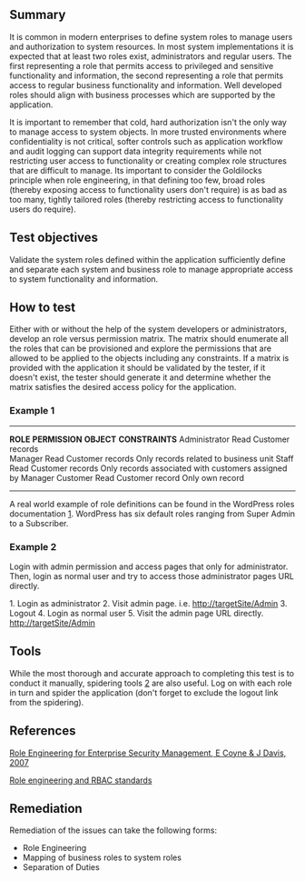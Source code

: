 Summary
-------

It is common in modern enterprises to define system roles to manage users and authorization to system resources. In most system implementations it is expected that at least two roles exist, administrators and regular users. The first representing a role that permits access to privileged and sensitive functionality and information, the second representing a role that permits access to regular business functionality and information. Well developed roles should align with business processes which are supported by the application.

It is important to remember that cold, hard authorization isn't the only way to manage access to system objects. In more trusted environments where confidentiality is not critical, softer controls such as application workflow and audit logging can support data integrity requirements while not restricting user access to functionality or creating complex role structures that are difficult to manage. Its important to consider the Goldilocks principle when role engineering, in that defining too few, broad roles (thereby exposing access to functionality users don't require) is as bad as too many, tightly tailored roles (thereby restricting access to functionality users do require).

Test objectives
---------------

Validate the system roles defined within the application sufficiently define and separate each system and business role to manage appropriate access to system functionality and information.

How to test
-----------

Either with or without the help of the system developers or administrators, develop an role versus permission matrix. The matrix should enumerate all the roles that can be provisioned and explore the permissions that are allowed to be applied to the objects including any constraints. If a matrix is provided with the application it should be validated by the tester, if it doesn't exist, the tester should generate it and determine whether the matrix satisfies the desired access policy for the application.

### Example 1

  --------------- ---------------- ------------------ ------------------------------------------------------------
  **ROLE**        **PERMISSION**   **OBJECT**         **CONSTRAINTS**
  Administrator   Read             Customer records   
  Manager         Read             Customer records   Only records related to business unit
  Staff           Read             Customer records   Only records associated with customers assigned by Manager
  Customer        Read             Customer record    Only own record
  --------------- ---------------- ------------------ ------------------------------------------------------------

A real world example of role definitions can be found in the WordPress roles documentation [1](http://codex.wordpress.org/Roles_and_Capabilities). WordPress has six default roles ranging from Super Admin to a Subscriber.

### Example 2

Login with admin permission and access pages that only for administrator. Then, login as normal user and try to access those administrator pages URL directly.

1\. Login as administrator 2. Visit admin page. i.e. <http://targetSite/Admin> 3. Logout 4. Login as normal user 5. Visit the admin page URL directly. <http://targetSite/Admin>

Tools
-----

While the most thorough and accurate approach to completing this test is to conduct it manually, spidering tools [2](http://code.google.com/p/zaproxy/wiki/HelpStartConceptsSpider) are also useful. Log on with each role in turn and spider the application (don't forget to exclude the logout link from the spidering).

References
----------

[Role Engineering for Enterprise Security Management, E Coyne & J Davis, 2007](https://www.bookdepository.co.uk/Role-Engineering-for-Enterprise-Security-Management-Edward-Coyne/9781596932180)

[Role engineering and RBAC standards](http://csrc.nist.gov/groups/SNS/rbac/standards.html)

Remediation
-----------

Remediation of the issues can take the following forms:

-   Role Engineering
-   Mapping of business roles to system roles
-   Separation of Duties

